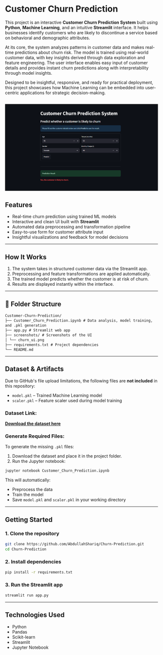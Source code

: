 #  Customer Churn Prediction

This project is an interactive **Customer Churn Prediction System** built using **Python**, **Machine Learning**, and an intuitive **Streamlit** interface. It helps businesses identify customers who are likely to discontinue a service based on behavioral and demographic attributes.

At its core, the system analyzes patterns in customer data and makes real-time predictions about churn risk. The model is trained using real-world customer data, with key insights derived through data exploration and feature engineering. The user interface enables easy input of customer details and provides instant churn predictions along with interpretability through model insights.

Designed to be insightful, responsive, and ready for practical deployment, this project showcases how Machine Learning can be embedded into user-centric applications for strategic decision-making.


![App Screenshot](screenshots/churn_ui.png)
---

##  Features

- Real-time churn prediction using trained ML models
- Interactive and clean UI built with **Streamlit**
- Automated data preprocessing and transformation pipeline
- Easy-to-use form for customer attribute input
- Insightful visualizations and feedback for model decisions

---

##  How It Works

1. The system takes in structured customer data via the Streamlit app.
2. Preprocessing and feature transformations are applied automatically.
3. The trained model predicts whether the customer is at risk of churn.
4. Results are displayed instantly within the interface.

---

## 📁 Folder Structure
```
Customer-Churn-Prediction/
├── Customer_Churn_Prediction.ipynb # Data analysis, model training, and .pkl generation
├── app.py # Streamlit web app
├── screenshots/ # Screenshots of the UI
│ └── churn_ui.png
├── requirements.txt # Project dependencies
└── README.md
```

---

##  Dataset & Artifacts

Due to GitHub's file upload limitations, the following files are **not included** in this repository:
- `model.pkl` – Trained Machine Learning model
- `scaler.pkl` – Feature scaler used during model training

###  Dataset Link:
[**Download the dataset here**](https://www.kaggle.com/datasets/abdullah0a/telecom-customer-churn-insights-for-analysis)

###  Generate Required Files:
To generate the missing `.pkl` files:
1. Download the dataset and place it in the project folder.
2. Run the Jupyter notebook:
```bash
jupyter notebook Customer_Churn_Prediction.ipynb
```
This will automatically:

- Preprocess the data  
- Train the model  
- Save `model.pkl` and `scaler.pkl` in your working directory

---

##  Getting Started

### 1. Clone the repository

```bash
git clone https://github.com/AbdullahShariq/Churn-Prediction.git
cd Churn-Prediction
```
### 2. Install dependencies
```bash
pip install -r requirements.txt
```
### 3. Run the Streamlit app
```bash
streamlit run app.py
```

---

##  Technologies Used

- Python  
- Pandas  
- Scikit-learn  
- Streamlit  
- Jupyter Notebook








